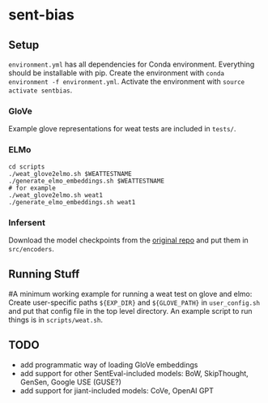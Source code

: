 # sent-bias

## Setup 

`environment.yml` has all dependencies for Conda environment. Everything should be installable with pip.
Create the environment with `conda environment -f environment.yml`.
Activate the environment with `source activate sentbias`.

### GloVe 

Example glove representations for weat tests are included in `tests/`.

### ELMo

```
cd scripts
./weat_glove2elmo.sh $WEATTESTNAME
./generate_elmo_embeddings.sh $WEATTESTNAME
# for example
./weat_glove2elmo.sh weat1
./generate_elmo_embeddings.sh weat1
```

### Infersent

Download the model checkpoints from the [original repo](https://github.com/facebookresearch/InferSent) and put them in `src/encoders`.



## Running Stuff

#A minimum working example for running a weat test on glove and elmo:
Create user-specific paths `${EXP_DIR}` and `${GLOVE_PATH}` in `user_config.sh` and put that config file in the top level directory.
An example script to run things is in `scripts/weat.sh`.



## TODO

- add programmatic way of loading GloVe embeddings
- add support for other SentEval-included models: BoW, SkipThought, GenSen, Google USE (GUSE?)
- add support for jiant-included models: CoVe, OpenAI GPT
